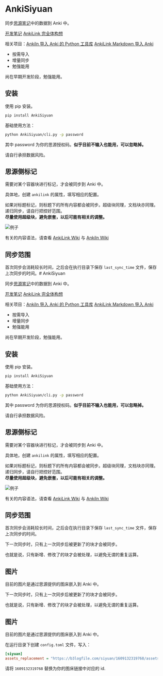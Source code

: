 # AnkiSiyuan

同步[思源笔记](https://github.com/siyuan-note/siyuan)中的数据到 Anki 中。

[开发笔记](https://ld246.com/article/1627227554664) [AnkiLink 完全体构想](https://www.codein.icu/ankilink-complete/)

相关项目：[AnkiIn 导入 Anki 的 Python 工具库](https://github.com/Clouder0/AnkiIn) [AnkiLink Markdown 导入 Anki](https://github.com/Clouder0/AnkiLink)

- 按需导入
- 增量同步
- 勉强能用

尚在早期开发阶段，勉强能用。

## 安装

使用 pip 安装。

```bash
pip install AnkiSiyuan
```

基础使用方法：

```bash
python AnkiSiyuan/cli.py -p password
```

其中 password 为你的思源授权码。**似乎目前不输入也能用，可以忽略掉。**

请自行承担数据风险。

## 思源侧标记

需要对某个容器块进行标记，才会被同步到 Anki 中。

具体地，创建 `ankilink` 的属性，填写相应的配置。

如果对标题标记，则标题下的所有内容都会被同步。超级块同理，文档块亦同理。递归同步，请自行把控好范围。  
**尽量使用超级块，避免嵌套，以后可能有相关的调整。**

![例子](https://user-images.githubusercontent.com/41664195/131253057-a6ae22d0-02ce-4ad7-9757-43f7b1fb5c28.png)

有关的内容语法，请查看 [AnkiLink Wiki](https://github.com/Clouder0/AnkiLink/wiki) 与 [AnkiIn Wiki](https://github.com/Clouder0/AnkiIn/wiki)  

## 同步范围

首次同步会消耗较长时间，之后会在执行目录下保存 `last_sync_time` 文件，保存上次同步的时间。# AnkiSiyuan

同步[思源笔记](https://github.com/siyuan-note/siyuan)中的数据到 Anki 中。

[开发笔记](https://ld246.com/article/1627227554664) [AnkiLink 完全体构想](https://www.codein.icu/ankilink-complete/)

相关项目：[AnkiIn 导入 Anki 的 Python 工具库](https://github.com/Clouder0/AnkiIn) [AnkiLink Markdown 导入 Anki](https://github.com/Clouder0/AnkiLink)

- 按需导入
- 增量同步
- 勉强能用

尚在早期开发阶段，勉强能用。

## 安装

使用 pip 安装。

```bash
pip install AnkiSiyuan
```

基础使用方法：

```bash
python AnkiSiyuan/cli.py -p password
```

其中 password 为你的思源授权码。**似乎目前不输入也能用，可以忽略掉。**

请自行承担数据风险。

## 思源侧标记

需要对某个容器块进行标记，才会被同步到 Anki 中。

具体地，创建 `ankilink` 的属性，填写相应的配置。

如果对标题标记，则标题下的所有内容都会被同步。超级块同理，文档块亦同理。递归同步，请自行把控好范围。  
**尽量使用超级块，避免嵌套，以后可能有相关的调整。**

![例子](https://user-images.githubusercontent.com/41664195/131253057-a6ae22d0-02ce-4ad7-9757-43f7b1fb5c28.png)

有关的内容语法，请查看 [AnkiLink Wiki](https://github.com/Clouder0/AnkiLink/wiki) 与 [AnkiIn Wiki](https://github.com/Clouder0/AnkiIn/wiki)  

## 同步范围

首次同步会消耗较长时间，之后会在执行目录下保存 `last_sync_time` 文件，保存上次同步的时间。

下一次同步时，只有上一次同步后被更新了的块才会被同步。

也就是说，只有新增、修改了的块才会被处理，以避免无谓的重复运算。

## 图片

目前的图片是通过思源提供的图床嵌入到 Anki 中。

下一次同步时，只有上一次同步后被更新了的块才会被同步。

也就是说，只有新增、修改了的块才会被处理，以避免无谓的重复运算。

## 图片

目前的图片是通过思源提供的图床嵌入到 Anki 中。

在运行目录下创建 `config.toml` 文件，写入：

```ini
[siyuan]
assets_replacement = "https://b3logfile.com/siyuan/1609132319768/assets"
```

请将 `1609132319768` 替换为你的图床链接中对应的 id.
